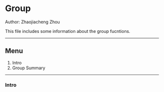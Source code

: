 # Group

Author: Zhaojiacheng Zhou

This file includes some information about the group fucntions.

---

## Menu

1. Intro
2. Group Summary

---

### Intro


